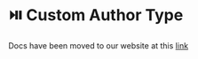 # ⏯️ Custom Author Type

Docs have been moved to our website at this [link](https://tomatophp.com/en/open-source/filament-cms)
